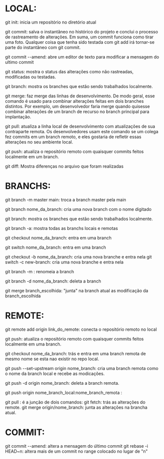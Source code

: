 # LOCAL:

git init: inicia um repositório no diretório atual

git commit: salva o instantâneo no histórico do projeto e conclui o processo de rastreamento de alterações. Em suma, um commit funciona 
como tirar uma foto. Qualquer coisa que tenha sido testada com git add irá tornar-se parte do instantâneo com git commit.

git commit --amend: abre um editor de texto para modificar a mensagem do ultimo commit
	
git status: mostra o status das alterações como não rastreadas, modificadas ou testadas.

git branch: mostra os branches que estão sendo trabalhados localmente.

git merge: faz merge das linhas de desenvolvimento. De modo geral, esse comando é usado para combinar alterações feitas em dois branches distintos. Por exemplo, um desenvolvedor faria merge quando quisesse combinar alterações de um branch de recurso no branch principal para implantação.

git pull: atualiza a linha local de desenvolvimento com atualizações de sua contraparte remota. Os desenvolvedores usam este
comando se um colega fez commits em um branch remoto, e eles gostaria de refletir essas alterações no seu ambiente local.

git push: atualiza o repositório remoto com quaisquer commits feitos localmente em um branch.

git diff: Mostra diferenças no arquivo que foram realizadas

# BRANCHS:

git branch -m master main: troca a branch master pela main
 
git branch nome_da_branch: cria uma nova branch com o nome digitado
	
git branch: mostra os branches que estão sendo trabalhados localmente.
	
git branch -a: mostra todas as branchs locais e remotas

git checkout nome_da_branch: entra em uma branch
	
git switch nome_da_branch: entra em uma branch

git checkout -b nome_da_branch: cria uma nova branche e entra nela
git switch -c new-branch: cria uma nova branche e entra nela
 	
git branch -m : renomeia a branch

git branch -d nome_da_branch: deleta a branch
	
git merge branch_escolhida: "junta" na branch atual as modificação da branch_escolhida

# REMOTE:
git remote add origin link_do_remote: conecta o repositório remoto no local	

git push: atualiza o repositório remoto com quaisquer commits feitos localmente em uma branch.	
	
git checkout nome_da_branch: trás e entra em uma branch remota de mesmo nome se esta nao existir no repo local.
	
git push --set-upstream origin nome_branch: cria uma branch remota como o nome da branch local e recebe as modicações.
	
git push -d origin nome_branch: deleta a branch remota.

git push origin nome_branch_local:nome_branch_remota : 
	
git pull : é a junção de dois comandos:
		git fetch: trás as alterações do remote.
		git merge origin/nome_branch: junta as alterações na brancha atual.


# COMMIT:
	
git commit --amend: altera a mensagem do último commit
git rebase -i HEAD~n: altera mais de um commit no range colocado no lugar de "n"